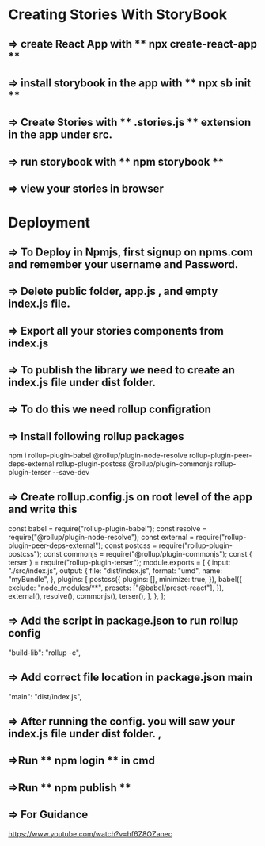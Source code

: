 # Creating Stories With StoryBook

## => create React App with ** npx create-react-app **

## => install storybook in the app with ** npx sb init **

## => Create Stories with ** .stories.js ** extension in the app under src.

## => run storybook with ** npm storybook **

## => view your stories in browser

# Deployment

## => To Deploy in Npmjs, first signup on npms.com and remember your username and Password.

## => Delete public folder, app.js , and empty index.js file.

## => Export all your stories components from index.js

## => To publish the library we need to create an index.js file under dist folder.

## => To do this we need rollup configration

## => Install following rollup packages

npm i rollup-plugin-babel
@rollup/plugin-node-resolve
rollup-plugin-peer-deps-external
rollup-plugin-postcss
@rollup/plugin-commonjs
rollup-plugin-terser --save-dev

## => Create rollup.config.js on root level of the app and write this

const babel = require("rollup-plugin-babel");
const resolve = require("@rollup/plugin-node-resolve");
const external = require("rollup-plugin-peer-deps-external");
const postcss = require("rollup-plugin-postcss");
const commonjs = require("@rollup/plugin-commonjs");
const { terser } = require("rollup-plugin-terser");
module.exports = [
{
input: "./src/index.js",
output: {
file: "dist/index.js",
format: "umd",
name: "myBundle",
},
plugins: [
postcss({
plugins: [],
minimize: true,
}),
babel({
exclude: "node_modules/\*\*",
presets: ["@babel/preset-react"],
}),
external(),
resolve(),
commonjs(),
terser(),
],
},
];

## => Add the script in package.json to run rollup config
"build-lib": "rollup -c",

## => Add correct file location in package.json main
"main": "dist/index.js",

## => After running the config. you will saw your index.js file under dist folder. ,

## =>Run ** npm login ** in cmd

## =>Run ** npm publish **

## => For Guidance
https://www.youtube.com/watch?v=hf6Z8OZanec
